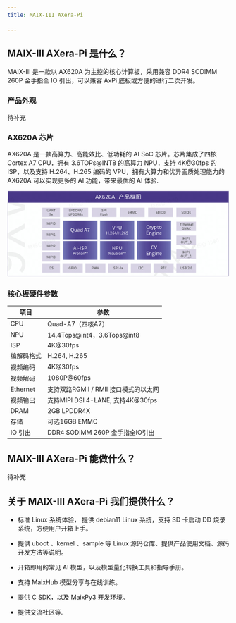 ```yaml
---
title: MAIX-III AXera-Pi

---
```


## MAIX-III AXera-Pi 是什么？

MAIX-III 是一款以 AX620A 为主控的核心计算板，采用兼容 DDR4 SODIMM 260P 金手指全 IO 引出，可以兼容 AxPi 底板或方便的进行二次开发。

### 产品外观

待补充

### AX620A 芯片

AX620A 是一款高算力、高能效比、低功耗的 AI SoC 芯片。芯片集成了四核 Cortex A7 CPU，拥有 3.6TOPs@INT8 的高算力 NPU，支持 4K@30fps 的 ISP，以及支持 H.264、H.265 编码的 VPU，拥有大算力和优异画质处理能力的 AX620A 可以实现更多的 AI 功能，带来最优的 AI 体验.

![ax620a-frame](../../assets/maixIII/ax-pi/frame.jpg)

### 核心板硬件参数

| 项目   | 参数            | 
|--------|----------------|
| CPU    | Quad-A7（四核A7）      |    
| NPU    | 14.4Tops@int4，3.6Tops@int8 |
| ISP    | 4K@30fps |
| 编解码格式 | H.264, H.265 |
| 视频编码 | 4K@30fps |
| 视频解码 | 1080P@60fps |
| Ethernet | 支持双路RGMII / RMII 接口模式的以太网 |
| 视频输出 | 支持MIPI DSI 4-LANE, 支持4K@30fps |
| DRAM | 2GB LPDDR4X |
| 存储 | 可选16GB EMMC |
| IO 引出 | DDR4 SODIMM 260P 金手指全IO引出 |

## MAIX-III AXera-Pi 能做什么？

待补充

## 关于 MAIX-III AXera-Pi 我们提供什么？

* 标准 Linux 系统体验， 提供 debian11 Linux 系统，支持 SD 卡启动 DD 烧录系统，方便用户开箱上手。

* 提供 uboot 、kernel 、sample 等 Linux 源码仓库、提供产品使用文档、源码开发方法等说明。

* 开箱即用的常见 AI 模型，以及模型量化转换工具和指导手册。

* 支持 MaixHub 模型分享与在线训练。

* 提供 C SDK，以及 MaixPy3 开发环境。

* 提供交流社区等.